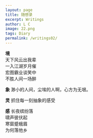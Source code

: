 ```yaml
---
layout: page
title: 随想录
excerpt: Writings
author: L C
image: 22.png
tags: Diary
permalink: /writings02/
---
```

**境**  
天下风云出我辈   
一入江湖岁月催   
宏图霸业谈笑中   
不胜人间一场醉   

**象** 
渺小的人间，尘埃的人啊，心方为无垠。   

**灵** 
抓住每一刻抽象的感受   

**感**
长夜缤纷落   
啸声彼伏起   
寒窗蹙蛾眉   
为何落他乡   
